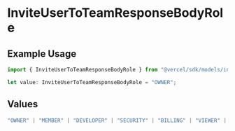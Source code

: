 # InviteUserToTeamResponseBodyRole

## Example Usage

```typescript
import { InviteUserToTeamResponseBodyRole } from "@vercel/sdk/models/inviteusertoteamop.js";

let value: InviteUserToTeamResponseBodyRole = "OWNER";
```

## Values

```typescript
"OWNER" | "MEMBER" | "DEVELOPER" | "SECURITY" | "BILLING" | "VIEWER" | "CONTRIBUTOR"
```